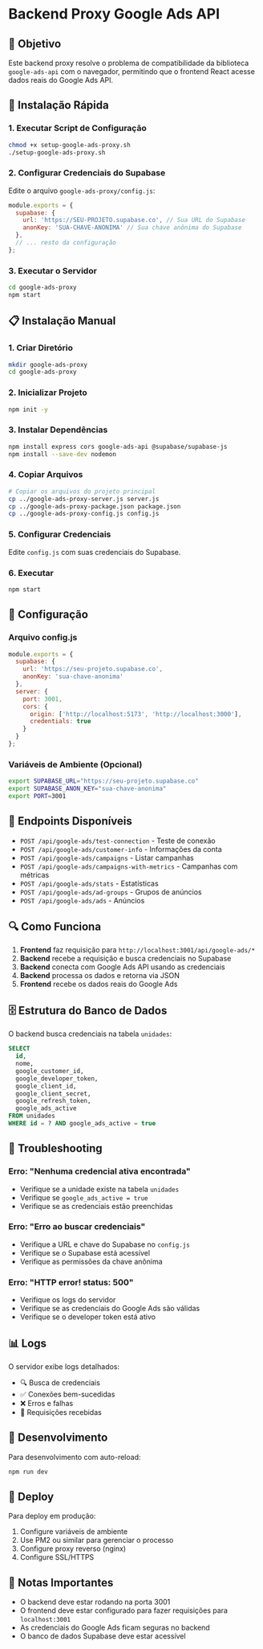 # Backend Proxy Google Ads API

## 🎯 Objetivo
Este backend proxy resolve o problema de compatibilidade da biblioteca `google-ads-api` com o navegador, permitindo que o frontend React acesse dados reais do Google Ads API.

## 🚀 Instalação Rápida

### 1. Executar Script de Configuração
```bash
chmod +x setup-google-ads-proxy.sh
./setup-google-ads-proxy.sh
```

### 2. Configurar Credenciais do Supabase
Edite o arquivo `google-ads-proxy/config.js`:

```javascript
module.exports = {
  supabase: {
    url: 'https://SEU-PROJETO.supabase.co', // Sua URL do Supabase
    anonKey: 'SUA-CHAVE-ANONIMA' // Sua chave anônima do Supabase
  },
  // ... resto da configuração
};
```

### 3. Executar o Servidor
```bash
cd google-ads-proxy
npm start
```

## 📋 Instalação Manual

### 1. Criar Diretório
```bash
mkdir google-ads-proxy
cd google-ads-proxy
```

### 2. Inicializar Projeto
```bash
npm init -y
```

### 3. Instalar Dependências
```bash
npm install express cors google-ads-api @supabase/supabase-js
npm install --save-dev nodemon
```

### 4. Copiar Arquivos
```bash
# Copiar os arquivos do projeto principal
cp ../google-ads-proxy-server.js server.js
cp ../google-ads-proxy-package.json package.json
cp ../google-ads-proxy-config.js config.js
```

### 5. Configurar Credenciais
Edite `config.js` com suas credenciais do Supabase.

### 6. Executar
```bash
npm start
```

## 🔧 Configuração

### Arquivo config.js
```javascript
module.exports = {
  supabase: {
    url: 'https://seu-projeto.supabase.co',
    anonKey: 'sua-chave-anonima'
  },
  server: {
    port: 3001,
    cors: {
      origin: ['http://localhost:5173', 'http://localhost:3000'],
      credentials: true
    }
  }
};
```

### Variáveis de Ambiente (Opcional)
```bash
export SUPABASE_URL="https://seu-projeto.supabase.co"
export SUPABASE_ANON_KEY="sua-chave-anonima"
export PORT=3001
```

## 📡 Endpoints Disponíveis

- `POST /api/google-ads/test-connection` - Teste de conexão
- `POST /api/google-ads/customer-info` - Informações da conta
- `POST /api/google-ads/campaigns` - Listar campanhas
- `POST /api/google-ads/campaigns-with-metrics` - Campanhas com métricas
- `POST /api/google-ads/stats` - Estatísticas
- `POST /api/google-ads/ad-groups` - Grupos de anúncios
- `POST /api/google-ads/ads` - Anúncios

## 🔍 Como Funciona

1. **Frontend** faz requisição para `http://localhost:3001/api/google-ads/*`
2. **Backend** recebe a requisição e busca credenciais no Supabase
3. **Backend** conecta com Google Ads API usando as credenciais
4. **Backend** processa os dados e retorna via JSON
5. **Frontend** recebe os dados reais do Google Ads

## 🗄️ Estrutura do Banco de Dados

O backend busca credenciais na tabela `unidades`:

```sql
SELECT 
  id,
  nome,
  google_customer_id,
  google_developer_token,
  google_client_id,
  google_client_secret,
  google_refresh_token,
  google_ads_active
FROM unidades
WHERE id = ? AND google_ads_active = true
```

## 🐛 Troubleshooting

### Erro: "Nenhuma credencial ativa encontrada"
- Verifique se a unidade existe na tabela `unidades`
- Verifique se `google_ads_active = true`
- Verifique se as credenciais estão preenchidas

### Erro: "Erro ao buscar credenciais"
- Verifique a URL e chave do Supabase no `config.js`
- Verifique se o Supabase está acessível
- Verifique as permissões da chave anônima

### Erro: "HTTP error! status: 500"
- Verifique os logs do servidor
- Verifique se as credenciais do Google Ads são válidas
- Verifique se o developer token está ativo

## 📊 Logs

O servidor exibe logs detalhados:
- 🔍 Busca de credenciais
- ✅ Conexões bem-sucedidas
- ❌ Erros e falhas
- 📡 Requisições recebidas

## 🔄 Desenvolvimento

Para desenvolvimento com auto-reload:
```bash
npm run dev
```

## 🚀 Deploy

Para deploy em produção:
1. Configure variáveis de ambiente
2. Use PM2 ou similar para gerenciar o processo
3. Configure proxy reverso (nginx)
4. Configure SSL/HTTPS

## 📝 Notas Importantes

- O backend deve estar rodando na porta 3001
- O frontend deve estar configurado para fazer requisições para `localhost:3001`
- As credenciais do Google Ads ficam seguras no backend
- O banco de dados Supabase deve estar acessível

